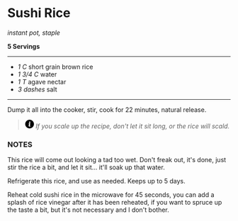 # Sushi Rice

*instant pot, staple*

**5 Servings**

---

- *1 C* short grain brown rice
- *1 3/4 C* water
- *1 T* agave nectar
- *3 dashes* salt

---

Dump it all into the cooker, stir, cook for 22 minutes, natural release.


> ![info](./images/info-icon.png) *If you scale up the recipe, don't let it sit long, or the rice will scald.*

### NOTES

This rice will come out looking a tad too wet. Don't freak out, it's done, just stir the rice a bit, and let it sit... it'll soak up that water.

Refrigerate this rice, and use as needed. Keeps up to 5 days. 

Reheat cold sushi rice in the microwave for 45 seconds, you can add a splash of rice vinegar after it has been reheated, if you want to spruce up the taste a bit, but it's not necessary and I don't bother.
